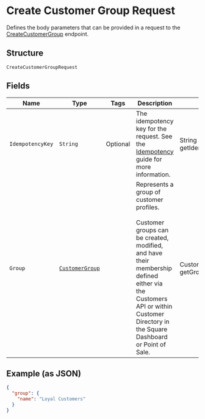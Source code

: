 
# Create Customer Group Request

Defines the body parameters that can be provided in a request to the
[CreateCustomerGroup](#endpoint-createcustomegroup) endpoint.

## Structure

`CreateCustomerGroupRequest`

## Fields

| Name | Type | Tags | Description | Getter |
|  --- | --- | --- | --- | --- |
| `IdempotencyKey` | `String` | Optional | The idempotency key for the request. See the [Idempotency](https://developer.squareup.com/docs/basics/api101/idempotency)<br>guide for more information. | String getIdempotencyKey() |
| `Group` | [`CustomerGroup`](/doc/models/customer-group.md) |  | Represents a group of customer profiles.<br><br>Customer groups can be created, modified, and have their membership defined either via<br>the Customers API or within Customer Directory in the Square Dashboard or Point of Sale. | CustomerGroup getGroup() |

## Example (as JSON)

```json
{
  "group": {
    "name": "Loyal Customers"
  }
}
```

